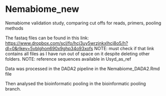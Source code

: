 # Nemabiome_new
Nemabiome validation study, comparing cut offs for reads, primers, pooling methods 

The fastaq files can be found in this link: https://www.dropbox.com/scl/fo/hcj3uy5wrzjnkxlhcj8o5/h?dl=0&rlkey=5vblghon690x9ghp34o93xofs NOTE: must check if that link contains all files as I have run out of space on it despite deleting other folders. NOTE: reference sequences available in Usyd_as_ref

Data was processed in the DADA2 pipeline in the Nemabiome_DADA2.Rmd file 

Then analysed the bioinformatic pooling in the bioinformatic pooling branch.

